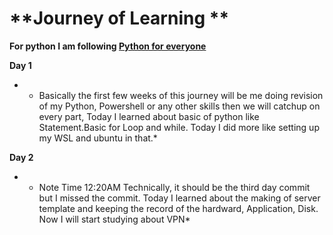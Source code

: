 # **Journey of Learning ** 

**For python I am following [Python for everyone](https://www.py4e.com/html3/02-variables)**

**Day 1** 
- * Basically the first few weeks of this journey will be me doing revision of my Python, Powershell or any other skills then we will catchup on every part, Today I learned about basic of python like Statement.Basic for Loop and while. Today I did more like setting up my WSL and ubuntu in that.*


**Day 2**

- * Note Time 12:20AM Technically, it should be the third day commit but I missed the commit. Today I learned about the making of server template and keeping the record of the hardward, Application, Disk. Now I will start studying about VPN*
